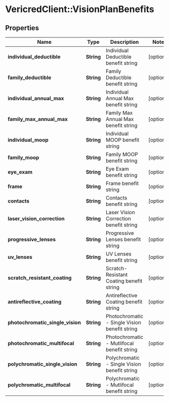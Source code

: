 # VericredClient::VisionPlanBenefits

## Properties
Name | Type | Description | Notes
------------ | ------------- | ------------- | -------------
**individual_deductible** | **String** | Individual Deductible benefit string | [optional] 
**family_deductible** | **String** | Family Deductible benefit string | [optional] 
**individual_annual_max** | **String** | Individual Annual Max benefit string | [optional] 
**family_max_annual_max** | **String** | Family Max Annual Max benefit string | [optional] 
**individual_moop** | **String** | Individual MOOP benefit string | [optional] 
**family_moop** | **String** | Family MOOP benefit string | [optional] 
**eye_exam** | **String** | Eye Exam benefit string | [optional] 
**frame** | **String** | Frame benefit string | [optional] 
**contacts** | **String** | Contacts benefit string | [optional] 
**laser_vision_correction** | **String** | Laser Vision Correction benefit string | [optional] 
**progressive_lenses** | **String** | Progressive Lenses benefit string | [optional] 
**uv_lenses** | **String** | UV Lenses benefit string | [optional] 
**scratch_resistant_coating** | **String** | Scratch-Resistant Coating benefit string | [optional] 
**antireflective_coating** | **String** | Antireflective Coating benefit string | [optional] 
**photochromatic_single_vision** | **String** | Photochromatic - Single Vision benefit string | [optional] 
**photochromatic_multifocal** | **String** | Photochromatic - Mutlifocal benefit string | [optional] 
**polychromatic_single_vision** | **String** | Polychromatic - Single Vision benefit string | [optional] 
**polychromatic_multifocal** | **String** | Polychromatic - Mutlifocal benefit string | [optional] 


